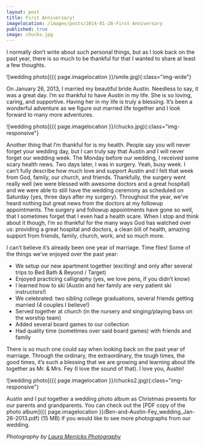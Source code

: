 ```yaml
---
layout: post
title: First Anniversary!
imagelocation: /images/posts/2014-01-26-First-Anniversary
published: true
image: chucks.jpg
---
```


I normally don’t write about such personal things, but as I look back on the past year, there is so much to be thankful for that I wanted to share at least a few thoughts.

![wedding photo]({{ page.imagelocation }}/smile.jpg){:class="img-wide"}

On January 26, 2013, I married my beautiful bride Austin. Needless to say, it was a great day. I’m so thankful to have Austin in my life. She is so loving, caring, and supportive. Having her in my life is truly a blessing. It’s been a wonderful adventure as we figure out married life together and I look forward to many more adventures.

![wedding photo]({{ page.imagelocation }}/chucks.jpg){:class="img-responsive"}

Another thing that I’m thankful for is my health. People say you will never forget your wedding day, but I can truly say that Austin and I will never forget our wedding week. The Monday before our wedding, I received some scary health news. Two days later, I was in surgery. Yeah, busy week. I can’t fully describe how much love and support Austin and I felt that week from God, family, our church, and friends. Thankfully, the surgery went really well (we were blessed with awesome doctors and a great hospital) and we were able to still have the wedding ceremony as scheduled on Saturday (yes, three days after my surgery). Throughout the year, we’ve heard nothing but great news from the doctors at my followup appointments. The surgery and followup appointments have gone so well, that I sometimes forget that I even had a health scare. When I stop and think about it though, I’m so thankful for the many ways God has watched over us: providing a great hospital and doctors, a clean bill of health, amazing support from friends, family, church, work, and so much more.

I can’t believe it’s already been one year of marriage. Time flies! Some of the things we’ve enjoyed over the past year:
* We setup our new apartment together (exciting! and only after several trips to Bed Bath & Beyond / Target)
* Enjoyed practicing calligraphy (yes, we love pens, if you didn’t know)
* I learned how to ski (Austin and her family are very patient ski instructors!)
* We celebrated: two sibling college graduations, several friends getting married (4 couples I believe!)
* Served together at church (in the nursery and singing/playing bass on the worship team)
* Added several board games to our collection
* Had quality time (sometimes over said board games) with friends and family

There is so much one could say when looking back on the past year of marriage. Through the ordinary, the extraordinary, the tough times, the good times, it’s such a blessing that we are growing and learning about life together as Mr. & Mrs. Fey (I love the sound of that). I love you, Austin!

![wedding photo]({{ page.imagelocation }}/chucks2.jpg){:class="img-responsive"}

Austin and I put together a wedding photo album as Christmas presents for our parents and grandparents. You can check out the [PDF copy of the photo album]({{ page.imagelocation }}/Ben-and-Austin-Fey_wedding_Jan-26-2013.pdf) (15 MB) if you would like to see more photographs from our wedding.

*Photography by [Laura Merricks Photography](http://lauramerricksphotography.com/)*
